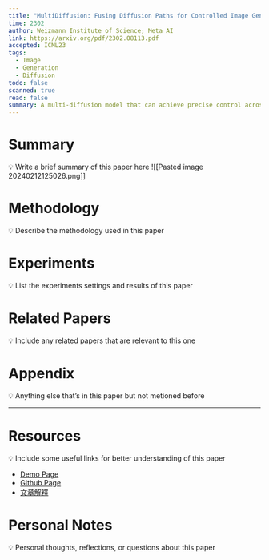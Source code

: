 ```yaml
---
title: "MultiDiffusion: Fusing Diffusion Paths for Controlled Image Generation"
time: 2302
author: Weizmann Institute of Science; Meta AI
link: https://arxiv.org/pdf/2302.08113.pdf
accepted: ICML23
tags:
  - Image
  - Generation
  - Diffusion
todo: false
scanned: true
read: false
summary: A multi-diffusion model that can achieve precise control across different regions of the generated image.
---
```

# Summary
💡 Write a brief summary of this paper here
![[Pasted image 20240212125026.png]]
# Methodology
💡 Describe the methodology used in this paper

# Experiments
💡 List the experiments settings and results of this paper

# Related Papers
💡 Include any related papers that are relevant to this one

# Appendix
💡 Anything else that’s in this paper but not metioned before

---
# Resources
💡 Include some useful links for better understanding of this paper
- [Demo Page](https://multidiffusion.github.io/)
- [Github Page](https://github.com/omerbt/MultiDiffusion)
- [文章解釋](https://zhuanlan.zhihu.com/p/623875680)

# Personal Notes
💡 Personal thoughts, reflections, or questions about this paper